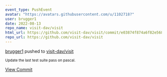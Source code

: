 ```yaml
---
event_type: PushEvent
avatar: "https://avatars.githubusercontent.com/u/1102718?"
user: brugger1
date: 2022-08-13
repo_name: visit-dav/visit
html_url: https://github.com/visit-dav/visit/commit/e03874f874a6f82e568b0f125020aceaa4fed760
repo_url: https://github.com/visit-dav/visit
---
```


<a href='https://github.com/brugger1' target='_blank'>brugger1</a> pushed to <a href='https://github.com/visit-dav/visit' target='_blank'>visit-dav/visit</a>

<small>Update the last test suite pass on pascal.</small>

<a href='https://github.com/visit-dav/visit/commit/e03874f874a6f82e568b0f125020aceaa4fed760' target='_blank'>View Commit</a>